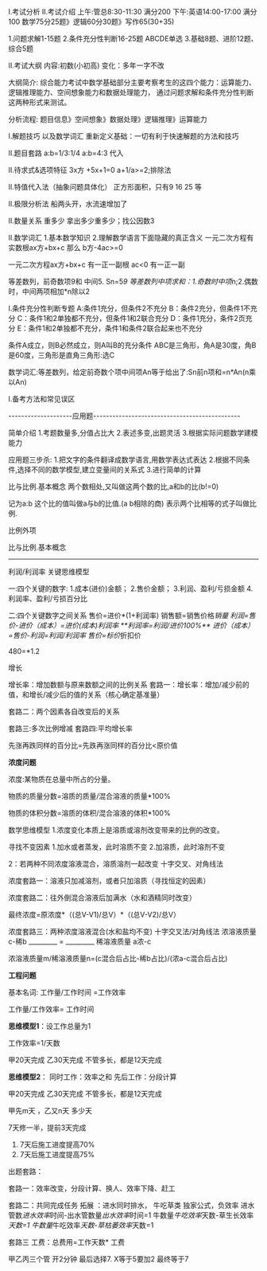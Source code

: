 



I.考试分析
II.考试介绍
上午:管总8:30-11:30  满分200
下午:英语14:00-17:00 满分100
数学75分25题》逻辑60分30题》写作65(30+35)

1.问题求解1-15题
2.条件充分性判断16-25题
ABCDE单选
3.基础8题、进阶12题、综合5题

II.考试大纲
内容:初数(小初高)
变化：多年一字不改

大纲简介:
   综合能力考试中数学基础部分主要考察考生的这四个能力：运算能力、逻辑推理能力、空间想象能力和数据处理能力，
   通过问题求解和条件充分性判断这两种形式来测试。
   
分析流程:
题目信息》空间想象》数据处理》逻辑推理》运算能力
   




I.解题技巧 以及数学词汇
重新定义基础：一切有利于快速解题的方法和技巧

II.题目套路
a:b=1/3:1/4
a:b=4:3 代入


II.待求式&选项特征
3x方 +5x+1=0
a+1/a>=2;排除法



II.特值代入法（抽象问题具体化）
正方形面积，只有9 16 25 等


II.极限分析法
船两头开，水流速增加了

II.数量关系
重多少 拿出多少重多少；找公因数3

II.数学词汇
1.基本数学知识
2.理解数学语言下面隐藏的真正含义
一元二次方程有实数根ax方+bx+c 那么 b方-4ac>=0

一元二次方程ax方+bx+c 有一正一副根  ac<0  有一正一副

等差数列，前奇数项9和 中间5. Sn=5*9
等差数列中项求和：1.奇数时中项*n;2.偶数时，中间两项相加*n除以2

I.条件充分性判断专题
A:条件1充分，但条件2不充分
B：条件2充分，但条件1不充分
C：条件1和2单独都不充分，但条件1和2联合充分
D：条件1充分，条件2页充分
E：条件1和2单独都不充分，条件1和条件2联合起来也不充分


条件A成立，则B必然成立，则A叫B的充分条件
ABC是三角形，角A是30度，角B是60度，三角形是直角三角形:选C

数学词汇:等差数列，给定前奇数个项中间项An等于给出了:Sn前n项和=n*An(n乘以An)









I.备考方法和常见误区





--------------------应用题----------------------------------------------

简单介绍
1.考题数量多,分值占比大
2.表述多变,出题灵活
3.根据实际问题数学建模能力


应用题三步杀:
1.把文字的条件翻译成数学语言,用数学表达式表达
2.根据不同条件,选择不同的数学模型,建立变量间的关系式
3.进行简单的计算




比与比例.基本概念
两个数相处,又叫做这两个数的比,a和b的比(b!=0)

记为a:b  这个比的值叫做a与b的比值.(a b相除的商)
表示两个比相等的式子叫做比例.

比例外项





比与比例.基本概念


------------------------------------------------------

利润/利润率 关键思维模型

一:四个关键的数字:
1.成本(进价)金额；
2.售价金额；
3.利润、盈利/亏损金额
4.利润率、盈利/亏损百分比


二:四个关键数字之间关系
售价=进价*(1+利润率)
销售额=销售价格*销量
利润=售价-进价（成本）=进价(成本)*利润率
**利润率=利润/进价*100%**
进价（成本）=售价-利润=利润/利润率
售价=标价*折扣价


480=*1.2

增长


增长率：增加数额与原来数额之间的比例关系
套路一：增长率：增加/减少前的值，和增长/减少后的值的关系（核心确定基准量）

套路二：两个因素各自改变后的关系

套路三:多次比例增减
套路四:平均增长率



先涨再跌同样的百分比=先跌再涨同样的百分比<原价值





**浓度问题**

浓度:某物质在总量中所占的分量。

物质的质量分数=溶质的质量/混合溶液的质量*100%

物质的体积分数=溶质的体积/混合溶液的体积*100%



数学思维模型
1.浓度变化本质上是溶质或溶剂改变带来的比例的改变。

寻找不变因素
1.加水或者蒸发，此时溶质不变
2.加溶质，此时溶剂不变

2：若两种不同浓度溶液混合，溶质溶剂一起改变
十字交叉、对角线法


浓度套路一：溶液只加减溶剂，或者只加溶质（寻找恒定的因素）

浓度套路二：往外倒混合溶液后加满水（水和酒精同时改变）

最终浓度=原浓度*（(总V-V1)/总V）*（(总V-V2)/总V）

浓度套路三：两种浓度溶液混合(水和盐均不变)
十字交叉法/对角线法
浓溶液质量      c-稀b
_________  =  _________
稀溶液质量      a浓-c

浓溶液质量m/稀溶液质量n=(c混合后占比-稀b占比)/(浓a-c混合后占比)





**工程问题**

基本名词:
工作量/工作时间  =工作效率

工作量/工作效率= 工作时间


**思维模型1**：设工作总量为1

工作效率=1/天数

甲20天完成 乙30天完成  不管多长，都是12天完成


**思维模型2**：
同时工作：效率之和 
先后工作：分段计算


甲20天完成 乙30天完成  不管多长，都是12天完成

甲先m天 ，乙又n天 多少天


7天修一半，提前3天完成
1.  7天后施工进度提高70%
2.  7天后施工进度提高75%


出题套路：

套路一：效率改变，分段计算、换人、效率下降、赶工

套路二：共同完成任务
拓展 ：进水同时排水，  牛吃草类 独家公式，负效率
进水管数*进水效率*时间-出水管数量*出水效率*时间=1
牛数量*牛吃效率*天数-草生长效率*天数=1
牛数量*牛吃效率*天数-草枯萎效率*天数=1

套路三 工费：总费用=工作天数* 工费


甲乙丙三个管 开2分钟  最后选择7.  X等于5要加2  最终等于7







